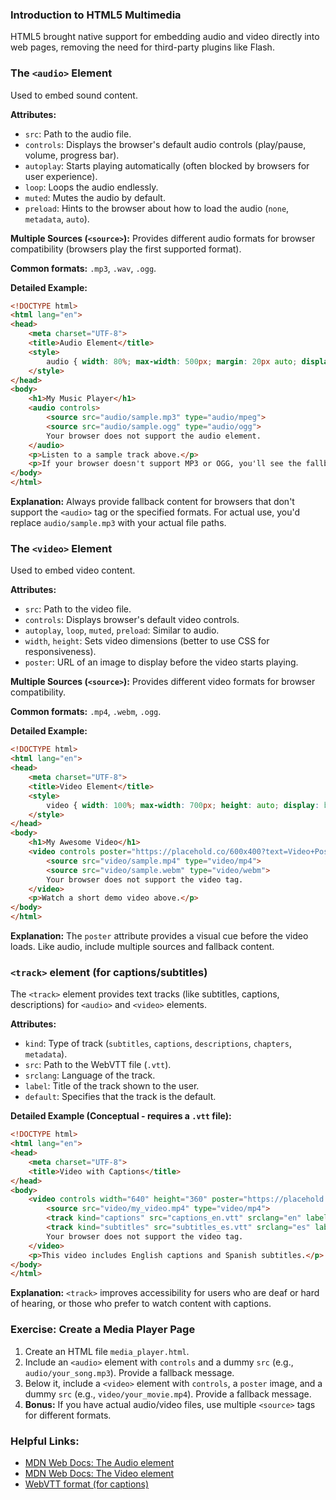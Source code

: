 ### Introduction to HTML5 Multimedia
HTML5 brought native support for embedding audio and video directly into web pages, removing the need for third-party plugins like Flash.

### The `<audio>` Element

Used to embed sound content.

**Attributes:**
*   `src`: Path to the audio file.
*   `controls`: Displays the browser's default audio controls (play/pause, volume, progress bar).
*   `autoplay`: Starts playing automatically (often blocked by browsers for user experience).
*   `loop`: Loops the audio endlessly.
*   `muted`: Mutes the audio by default.
*   `preload`: Hints to the browser about how to load the audio (`none`, `metadata`, `auto`).

**Multiple Sources (`<source>`):** Provides different audio formats for browser compatibility (browsers play the first supported format).

**Common formats:** `.mp3`, `.wav`, `.ogg`.

**Detailed Example:**
```html
<!DOCTYPE html>
<html lang="en">
<head>
    <meta charset="UTF-8">
    <title>Audio Element</title>
    <style>
        audio { width: 80%; max-width: 500px; margin: 20px auto; display: block; }
    </style>
</head>
<body>
    <h1>My Music Player</h1>
    <audio controls>
        <source src="audio/sample.mp3" type="audio/mpeg">
        <source src="audio/sample.ogg" type="audio/ogg">
        Your browser does not support the audio element.
    </audio>
    <p>Listen to a sample track above.</p>
    <p>If your browser doesn't support MP3 or OGG, you'll see the fallback message.</p>
</body>
</html>
```
**Explanation:** Always provide fallback content for browsers that don't support the `<audio>` tag or the specified formats. For actual use, you'd replace `audio/sample.mp3` with your actual file paths.

### The `<video>` Element

Used to embed video content.

**Attributes:**
*   `src`: Path to the video file.
*   `controls`: Displays browser's default video controls.
*   `autoplay`, `loop`, `muted`, `preload`: Similar to audio.
*   `width`, `height`: Sets video dimensions (better to use CSS for responsiveness).
*   `poster`: URL of an image to display before the video starts playing.

**Multiple Sources (`<source>`):** Provides different video formats for browser compatibility.

**Common formats:** `.mp4`, `.webm`, `.ogg`.

**Detailed Example:**
```html
<!DOCTYPE html>
<html lang="en">
<head>
    <meta charset="UTF-8">
    <title>Video Element</title>
    <style>
        video { width: 100%; max-width: 700px; height: auto; display: block; margin: 20px auto; border: 1px solid #ddd; border-radius: 8px; }
    </style>
</head>
<body>
    <h1>My Awesome Video</h1>
    <video controls poster="https://placehold.co/600x400?text=Video+Poster">
        <source src="video/sample.mp4" type="video/mp4">
        <source src="video/sample.webm" type="video/webm">
        Your browser does not support the video tag.
    </video>
    <p>Watch a short demo video above.</p>
</body>
</html>
```
**Explanation:** The `poster` attribute provides a visual cue before the video loads. Like audio, include multiple sources and fallback content.

### `<track>` element (for captions/subtitles)

The `<track>` element provides text tracks (like subtitles, captions, descriptions) for `<audio>` and `<video>` elements.

**Attributes:**
*   `kind`: Type of track (`subtitles`, `captions`, `descriptions`, `chapters`, `metadata`).
*   `src`: Path to the WebVTT file (`.vtt`).
*   `srclang`: Language of the track.
*   `label`: Title of the track shown to the user.
*   `default`: Specifies that the track is the default.

**Detailed Example (Conceptual - requires a `.vtt` file):**
```html
<!DOCTYPE html>
<html lang="en">
<head>
    <meta charset="UTF-8">
    <title>Video with Captions</title>
</head>
<body>
    <video controls width="640" height="360" poster="https://placehold.co/640x360?text=Video+Poster">
        <source src="video/my_video.mp4" type="video/mp4">
        <track kind="captions" src="captions_en.vtt" srclang="en" label="English" default>
        <track kind="subtitles" src="subtitles_es.vtt" srclang="es" label="Spanish">
        Your browser does not support the video tag.
    </video>
    <p>This video includes English captions and Spanish subtitles.</p>
</body>
</html>
```
**Explanation:** `<track>` improves accessibility for users who are deaf or hard of hearing, or those who prefer to watch content with captions.

### Exercise: Create a Media Player Page

1.  Create an HTML file `media_player.html`.
2.  Include an `<audio>` element with `controls` and a dummy `src` (e.g., `audio/your_song.mp3`). Provide a fallback message.
3.  Below it, include a `<video>` element with `controls`, a `poster` image, and a dummy `src` (e.g., `video/your_movie.mp4`). Provide a fallback message.
4.  **Bonus:** If you have actual audio/video files, use multiple `<source>` tags for different formats.

### Helpful Links:

*   [MDN Web Docs: The Audio element](https://developer.mozilla.org/en-US/docs/Web/HTML/Element/audio)
*   [MDN Web Docs: The Video element](https://developer.mozilla.org/en-US/docs/Web/HTML/Element/video)
*   [WebVTT format (for captions)](https://developer.mozilla.org/en-US/docs/Web/API/WebVTT_API)
